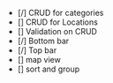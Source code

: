- [/] CRUD for categories
- [] CRUD for Locations
- [] Validation on CRUD
- [/] Bottom bar
- [/] Top bar
- [] map view
- [] sort and group
